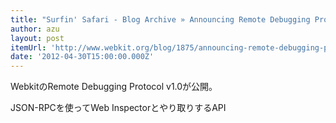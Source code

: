 ```yaml
---
title: "Surfin' Safari - Blog Archive » Announcing Remote Debugging Protocol v1.0"
author: azu
layout: post
itemUrl: 'http://www.webkit.org/blog/1875/announcing-remote-debugging-protocol-v1-0/'
date: '2012-04-30T15:00:00.000Z'
---
```

WebkitのRemote Debugging Protocol v1.0が公開。

JSON-RPCを使ってWeb Inspectorとやり取りするAPI
